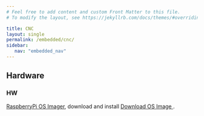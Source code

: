 ```yaml
---
# Feel free to add content and custom Front Matter to this file.
# To modify the layout, see https://jekyllrb.com/docs/themes/#overriding-theme-defaults

title: CNC 
layout: single
permalink: /embedded/cnc/
sidebar:
   nav: "embedded_nav"
---
```


## Hardware
### HW
[RaspberryPi OS Imager](https://www.raspberrypi.org/blog/raspberry-pi-imager-imaging-utility/), download and install
[Download OS Image ](https://www.raspberrypi.org/software/operating-systems/#raspberry-pi-os-32-bit).

